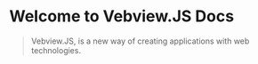 # Welcome to Vebview.JS Docs

> Vebview.JS, is a new way of creating applications with web technologies.
